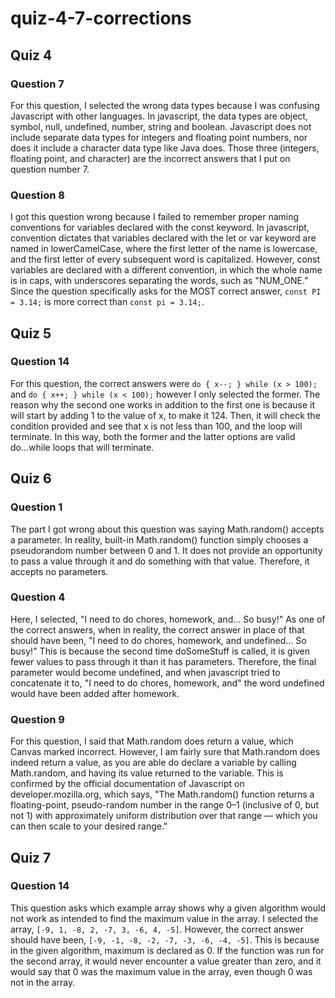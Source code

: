 # quiz-4-7-corrections
## Quiz 4
### Question 7
For this question, I selected the wrong data types because I was confusing Javascript with other languages. In javascript, the data types are object, symbol, null, undefined, number, string and boolean. Javascript does not include separate data types for integers and floating point numbers, nor does it include a character data type like Java does. Those three (integers, floating point, and character) are the incorrect answers that I put on question number 7.

### Question 8
I got this question wrong because I failed to remember proper naming conventions for variables declared with the const keyword. In javascript, convention dictates that variables declared with the let or var keyword are named in lowerCamelCase, where the first letter of the name is lowercase, and the first letter of every subsequent word is capitalized. However, const variables are declared with a different convention, in which the whole name is in caps, with underscores separating the words, such as "NUM_ONE." Since the question specifically asks for the MOST correct answer, `const PI = 3.14;` is more correct than `const pi = 3.14;`.

## Quiz 5
### Question 14
For this question, the correct answers were 
`do {
   x--;
} while (x > 100);`
and
`do {
   x++;
} while (x < 100);`
however I only selected the former. The reason why the second one works in addition to the first one is because it will start by adding 1 to the value of x, to make it 124. Then, it will check the condition provided and see that x is not less than 100, and the loop will terminate. In this way, both the former and the latter options are valid do...while loops that will terminate.

## Quiz 6
### Question 1
The part I got wrong about this question was saying Math.random() accepts a parameter. In reality, built-in Math.random() function simply chooses a pseudorandom number between 0 and 1. It does not provide an opportunity to pass a value through it and do something with that value. Therefore, it accepts no parameters.

### Question 4
Here, I selected, "I need to do chores, homework, and... So busy!" As one of the correct answers, when in reality, the correct answer in place of that should have been, "I need to do chores, homework, and undefined... So busy!" This is because the second time doSomeStuff is called, it is given fewer values to pass through it than it has parameters. Therefore, the final parameter would become undefined, and when javascript tried to concatenate it to, "I need to do chores, homework, and" the word undefined would have been added after homework.

### Question 9
For this question, I said that Math.random does return a value, which Canvas marked incorrect. However, I am fairly sure that Math.random does indeed return a value, as you are able do declare a variable by calling Math.random, and having its value returned to the variable. This is confirmed by the official documentation of Javascript on developer.mozilla.org, which says, "The Math.random() function returns a floating-point, pseudo-random number in the range 0–1 (inclusive of 0, but not 1) with approximately uniform distribution over that range — which you can then scale to your desired range."

## Quiz 7
### Question 14
This question asks which example array shows why a given algorithm would not work as intended to find the maximum value in the array. I selected the array, `[-9, 1, -8, 2, -7, 3, -6, 4, -5]`. However, the correct answer should have been, `[-9, -1, -8, -2, -7, -3, -6, -4, -5]`. This is because in the given algorithm, maximum is declared as 0. If the function was run for the second array, it would never encounter a value greater than zero, and it would say that 0 was the maximum value in the array, even though 0 was not in the array.
